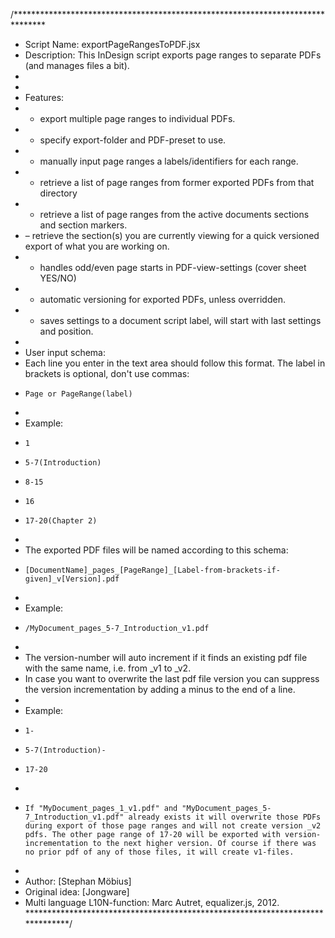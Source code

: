 /******************************************************************************* 
 * Script Name: exportPageRangesToPDF.jsx 
 * Description: This InDesign script exports page ranges to separate PDFs (and manages files a bit). 
 *               
 *  
 * Features: 
 * - export multiple page ranges to individual PDFs. 
 * - specify export-folder and PDF-preset to use. 
 * - manually input page ranges a labels/identifiers for each range. 
 * - retrieve a list of page ranges from former exported PDFs from that directory 
 * - retrieve a list of page ranges from the active documents sections and section markers. 
 * – retrieve the section(s) you are currently viewing for a quick versioned export of what you are working on. 
 * - handles odd/even page starts in PDF-view-settings (cover sheet YES/NO) 
 * - automatic versioning for exported PDFs, unless overridden. 
 * - saves settings to a document script label, will start with last settings and position. 
 *  
 * User input schema: 
 * Each line you enter in the text area should follow this format. The label in brackets is optional, don't use commas: 
 *     Page or PageRange(label) 
 * 
 * Example: 
 *     1 
 *     5-7(Introduction) 
 *     8-15 
 *     16 
 *     17-20(Chapter 2) 
 *  
 * The exported PDF files will be named according to this schema: 
 *     [DocumentName]_pages_[PageRange]_[Label-from-brackets-if-given]_v[Version].pdf 
 * 
 * Example: 
 *     /MyDocument_pages_5-7_Introduction_v1.pdf  
 * 
 * The version-number will auto increment if it finds an existing pdf file with the same name, i.e. from _v1 to _v2. 
 * In case you want to overwrite the last pdf file version you can suppress the version incrementation by adding a minus to the end of a line.  
 * 
 * Example: 
 *     1- 
 *     5-7(Introduction)- 
 *     17-20 
 * 
 *     If "MyDocument_pages_1_v1.pdf" and "MyDocument_pages_5-7_Introduction_v1.pdf" already exists it will overwrite those PDFs during export of those page ranges and will not create version _v2 pdfs. The other page range of 17-20 will be exported with version-incrementation to the next higher version. Of course if there was no prior pdf of any of those files, it will create v1-files. 
 *  
 * Author: [Stephan Möbius] 
 * Original idea: [Jongware] 
 * Multi language L10N-function: Marc Autret, equalizer.js, 2012. 
 ******************************************************************************/ 
